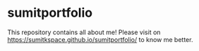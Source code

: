 # sumitportfolio
This repository contains all about me!
Please visit on https://sumitkspace.github.io/sumitportfolio/ to know me better.

